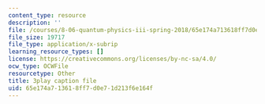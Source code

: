 ```yaml
---
content_type: resource
description: ''
file: /courses/8-06-quantum-physics-iii-spring-2018/65e174a713618ff7d0e71d213f6e164f_zUHOeWom7qs.srt
file_size: 19717
file_type: application/x-subrip
learning_resource_types: []
license: https://creativecommons.org/licenses/by-nc-sa/4.0/
ocw_type: OCWFile
resourcetype: Other
title: 3play caption file
uid: 65e174a7-1361-8ff7-d0e7-1d213f6e164f
---
```


